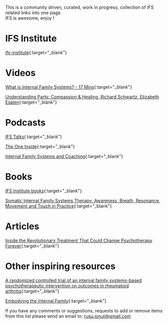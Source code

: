 
This is a community driven, curated, work in progress, collection of IFS related links into one page.  
IFS is awesome, enjoy !

# IFS Institute
[ifs-institute](http://ifs-institute.com){:target="_blank"}
# Videos
[What is Internal Family Systems? - 17 Mins](https://www.youtube.com/watch?v=Ym8o762U7uc){:target="_blank"}  

[Understanding Parts: Compassion & Healing, Richard Schwartz, Elizabeth Esalen](https://www.youtube.com/watch?v=9shwJkaYNMI){:target="_blank"}  

# Podcasts
[IFS Talks](https://internalfamilysystems.pt/ifs-talks){:target="_blank"}  

[The One Inside](https://theoneinside.libsyn.com/){:target="_blank"}

[Internal Family Systems and Coaching](https://soundcloud.com/coachesrising/62-richard-schwartz-internal-family-systems-and-coaching){:target="_blank"}

# Books
[IFS Institute books](https://ifs-institute.com/store/category/11){:target="_blank"}

[Somatic Internal Family Systems Therapy: Awareness, Breath, Resonance, Movement and Touch in Practice](https://www.amazon.com/Practitioners-Guide-Somatic-IFS-Therapy/dp/1623174880){:target="_blank"}

# Articles
[Inside the Revolutionary Treatment That Could Change Psychotherapy Forever](https://elemental.medium.com/inside-the-revolutionary-treatment-that-could-change-psychotherapy-forever-8be035d54770){:target="_blank"}  

# Other inspiring resources
[A randomized controlled trial of an internal family systems-based psychotherapeutic intervention on outcomes in rheumatoid arthritis](https://pubmed.ncbi.nlm.nih.gov/23950186/){:target="_blank"}

[Embodying the Internal Family](https://www.embodiedself.net/){:target="_blank"}

If you have any comments or suggestions, requests to add or remove items from this list please send an email to: rusu.ionut@gmail.com
